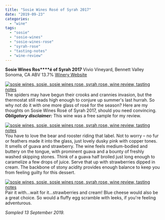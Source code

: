 ```yaml
---
title: "Sosie Wines Rosé of Syrah 2017"
date: "2019-09-23"
categories:
  - "wine"
tags:
  - "sosie"
  - "sosie-wines"
  - "sosie-wines-rose"
  - "syrah-rose"
  - "tasting-notes"
  - "wine-review"
---
```


**Sosie Wines Ros****é of Syrah 2017** Vivio Vineyard, Bennett Valley Sonoma, CA ABV 13.7% [Winery Website](https://www.sosiewines.com/Wines)

[![sosie wines, sosie, sosie wines rose, syrah rose, wine review, tasting notes](https://thegourmez-wpmedia.s3.amazonaws.com/2019/09/IMG_20190913_185809-399x500.jpg)](https://thegourmez-wpmedia.s3.amazonaws.com/2019/09/IMG_20190913_185809.jpg)The spiders may have begun their crooks and crannies invasion, but the thermostat still reads high enough to conjure up summer's last hurrah. So why not do it with one more glass of rosé for the season? Here are my thoughts on Sosie Wines Rosé of Syrah 2017, should you need convincing. **_Obligatory disclaimer:_** This wine was a free sample for my review.

[![sosie wines, sosie, sosie wines rose, syrah rose, wine review, tasting notes](https://thegourmez-wpmedia.s3.amazonaws.com/2019/09/IMG_20190913_184707-339x500.jpg)](https://thegourmez-wpmedia.s3.amazonaws.com/2019/09/IMG_20190913_184707.jpg)You have to love the bear and rooster riding that label. Not to worry – no fur or feathers made it into the glass, just lovely dusky pink with copper tones. It smells of guava and strawberry. The wine feels medium-bodied and buttery on the tongue, with prominent guava and a bounty of freshly washed skipping stones. Think of a guava half broiled just long enough to caramelize a few drops of juice. Serve that up with strawberries dipped in cream. The backbone of stony acidity provides enough balance to keep you from feeling guilty for this dessert.

[![sosie wines, sosie, sosie wines rose, syrah rose, wine review, tasting notes](https://thegourmez-wpmedia.s3.amazonaws.com/2019/09/IMG_20190913_185441-500x453.jpg)](https://thegourmez-wpmedia.s3.amazonaws.com/2019/09/IMG_20190913_185441.jpg)Pair it with…wait for it…strawberries and cream! Blue cheese would also be a great choice. So would a fluffy egg scramble with leeks, if you're feeling adventurous.

_Sampled 13 September 2019._
